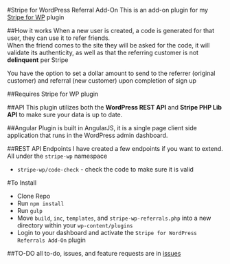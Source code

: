 #Stripe for WordPress Referral Add-On
This is an add-on plugin for my [Stripe for WP](https://github.com/royboy789/Stripe-for-WordPress) plugin

##How it works
When a new user is created, a code is generated for that user, they can use it to refer friends.  
When the friend comes to the site they will be asked for the code, it will validate its authenticity, as well as that the referring customer is not __delinquent__ per Stripe  
  
You have the option to set a dollar amount to send to the referrer (original customer) and referral (new customer) upon completion of sign up

##Requires Stripe for WP plugin

##API
This plugin utilizes both the __WordPress REST API__ and __Stripe PHP Lib API__ to make sure your data is up to date.

##Angular
Plugin is built in AngularJS, it is a single page client side application that runs in the WordPress admin dashboard.

##REST API Endpoints
I have created a few endpoints if you want to extend. All under the `stripe-wp` namespace  
+ `stripe-wp/code-check` - check the code to make sure it is valid

#To Install
+ Clone Repo
+ Run `npm install`
+ Run `gulp`
+ Move `build`, `inc`, `templates`, and `stripe-wp-referrals.php` into a new directory within your `wp-content/plugins`
+ Login to your dashboard and activate the `Stripe for WordPress Referrals Add-On` plugin

##TO-DO
all to-do, issues, and feature requests are in [issues](https://github.com/royboy789/Stripe-for-WordPress/issues)